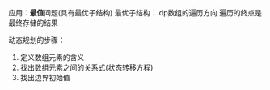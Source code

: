 
应用：**最值**问题(具有最优子结构)
最优子结构：
dp数组的遍历方向
遍历的终点是最终存储的结果

动态规划的步骤：
1. 定义数组元素的含义
2. 找出数组元素之间的关系式(状态转移方程)
3. 找出边界初始值